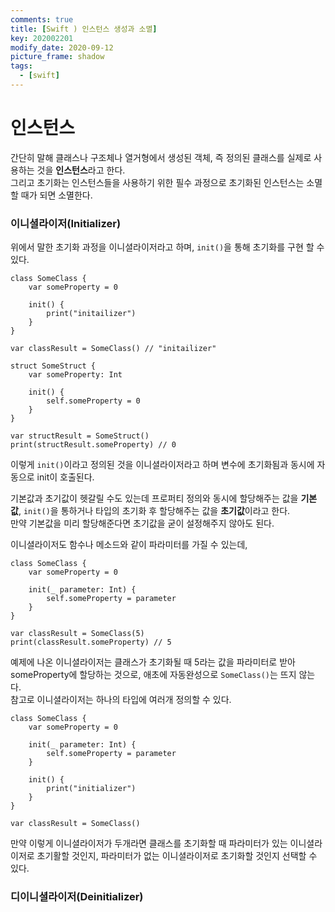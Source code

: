```yaml
---
comments: true
title: [Swift ) 인스턴스 생성과 소멸]
key: 202002201
modify_date: 2020-09-12
picture_frame: shadow
tags:
  - [swift]
---
```

 
# 인스턴스
 
간단히 말해 클래스나 구조체나 열거형에서 생성된 객체, 즉 정의된 클래스를 실제로 사용하는 것을 **인스턴스**라고 한다.   
그리고 초기화는 인스턴스들을 사용하기 위한 필수 과정으로 초기화된 인스턴스는 소멸할 때가 되면 소멸한다.
 
### 이니셜라이저(Initializer)
 
위에서 말한 초기화 과정을 이니셜라이저라고 하며, `init()`을 통해 초기화를 구현 할 수 있다.
```
class SomeClass {
    var someProperty = 0
    
    init() {
        print("initailizer")
    }
}
 
var classResult = SomeClass() // "initailizer"

struct SomeStruct {
    var someProperty: Int
    
    init() {
        self.someProperty = 0
    }
}
 
var structResult = SomeStruct()
print(structResult.someProperty) // 0
```
이렇게 `init()`이라고 정의된 것을 이니셜라이저라고 하며 변수에 초기화됨과 동시에 자동으로 init이 호출된다.   
 
기본값과 초기값이 헷갈릴 수도 있는데 프로퍼티 정의와 동시에 할당해주는 값을 **기본값**, `init()`을 통하거나 타입의 초기화 후 할당해주는 값을 **초기값**이라고 한다.   
만약 기본값을 미리 할당해준다면 초기값을 굳이 설정해주지 않아도 된다.
    
    
이니셜라이저도 함수나 메소드와 같이 파라미터를 가질 수 있는데,
```
class SomeClass {
    var someProperty = 0
    
    init(_ parameter: Int) {
        self.someProperty = parameter
    }
}
 
var classResult = SomeClass(5)
print(classResult.someProperty) // 5
```
예제에 나온 이니셜라이저는 클래스가 초기화될 때 5라는 값을 파라미터로 받아 someProperty에 할당하는 것으로, 애초에 자동완성으로 `SomeClass()`는 뜨지 않는다.   
참고로 이니셜라이저는 하나의 타입에 여러개 정의할 수 있다.
```
class SomeClass {
    var someProperty = 0
    
    init(_ parameter: Int) {
        self.someProperty = parameter
    }
    
    init() {
        print("initializer")
    }
}
 
var classResult = SomeClass()
```
만약 이렇게 이니셜라이저가 두개라면 클래스를 초기화할 때 파라미터가 있는 이니셜라이저로 초기활할 것인지, 파라미터가 없는 이니셜라이저로 초기화할 것인지 선택할 수 있다.

### 디이니셜라이저(Deinitializer)

